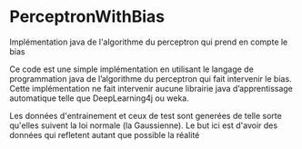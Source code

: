 # PerceptronWithBias
Implémentation java de l'algorithme du perceptron qui prend en compte le bias

Ce code est une simple implémentation en utilisant le langage de programmation java de l’algorithme du perceptron qui fait intervenir le bias. Cette implémentation ne fait intervenir aucune librairie java d’apprentissage automatique telle que DeepLearning4j ou weka.

Les données d'entrainement et ceux de test sont generées de telle sorte qu'elles suivent la loi normale (la Gaussienne). Le but ici est d'avoir des données qui refletent autant que possible la réalité
